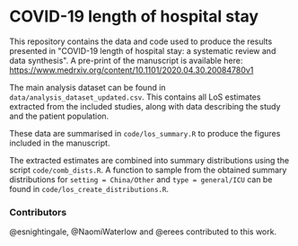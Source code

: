 # COVID-19 length of hospital stay
This repository contains the data and code used to produce the results presented in "COVID-19 length of hospital stay: a systematic review and data synthesis". 
A pre-print of the manuscript is available here: https://www.medrxiv.org/content/10.1101/2020.04.30.20084780v1

The main analysis dataset can be found in `data/analysis_dataset_updated.csv`. This contains all LoS estimates extracted from the included studies, along with data describing the study and the patient population.

These data are summarised in `code/los_summary.R` to produce the figures included in the manuscript.

The extracted estimates are combined into summary distributions using the script `code/comb_dists.R`. A function to sample from the obtained summary distributions for `setting = China/Other` and `type = general/ICU` can be found in `code/los_create_distributions.R`.

### Contributors
@esnightingale, @NaomiWaterlow and @erees contributed to this work.

